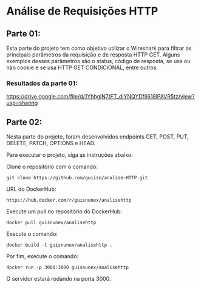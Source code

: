 # Análise de Requisições HTTP

## Parte 01:

Esta parte do projeto tem como objetivo utilizar o Wireshark para filtrar os principais parâmetros da requisição e de resposta HTTP GET. Alguns exemplos desses parâmetros são o status, código de resposta, se usa ou não cookie e se usa HTTP GET CONDICIONAL, entre outros.

### Resultados da parte 01:

https://drive.google.com/file/d/1YhhgIN7tFT_diYNQYDfIi618lPAVR5tz/view?usp=sharing

## Parte 02:

Nesta parte do projeto, foram desenvolvidos endpoints GET, POST, PUT, DELETE, PATCH, OPTIONS e HEAD.

Para executar o projeto, siga as instruções abaixo:

Clone o repositório com o comando: 

```
git clone https://github.com/guiisn/analise-HTTP.git
```

URL do DockerHub:

```
https://hub.docker.com/r/guisnunex/analisehttp
```

Execute um pull no repositório do DockerHub: 

```
docker pull guisnunex/analisehttp
```

Execute o comando: 

``
docker build -t guisnunex/analisehttp .
``

Por fim, execute o comando: 

``
docker run -p 3000:3000 guisnunex/analisehttp
``

O servidor estará rodando na porta 3000.
